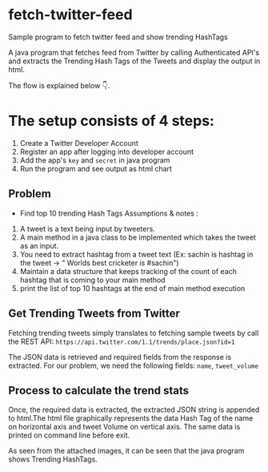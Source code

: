 # fetch-twitter-feed
Sample program to fetch twitter feed and show trending HashTags

A java program that fetches feed from Twitter by calling Authenticated API's and extracts the Trending Hash Tags of the Tweets and display the output in html.

The flow is explained below 👇.

# The setup consists of 4 steps:
1. Create a Twitter Developer Account
2. Register an app after logging into developer account
3. Add the app's ```key``` and ```secret``` in java program
4. Run the program and see output as html chart

## Problem

- Find top 10 trending Hash Tags
Assumptions & notes : 
1) A tweet is a text being input by tweeters. 
2) A main method in a java class to be implemented which takes the tweet as an input. 
3) You need to extract hashtag from a tweet text (Ex: sachin is hashtag in the tweet -> " Worlds best cricketer is #sachin") 
4) Maintain a data structure that keeps tracking of the count of each hashtag that is coming to your main method 
5) print the list of top 10 hashtags at the end of main method execution 

## Get Trending Tweets from Twitter

Fetching trending tweets simply translates to fetching sample tweets by call the REST API: ```https://api.twitter.com/1.1/trends/place.json?id=1```


The JSON data is retrieved and required fields from the response is extracted. For our problem, we need the following fields: ```name```, ```tweet_volume```


## Process to calculate the trend stats
Once, the required data is extracted, the extracted JSON string is appended to html.The html file graphically represents the data Hash Tag of the name on horizontal axis and tweet Volume on vertical axis. The same data is printed on command line before exit.

As seen from the attached images, it can be seen that the java program shows Trending HashTags.
